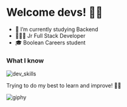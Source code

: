 # Welcome devs! 👋🏻

* 📖 I’m currently studying Backend
* 👨🏻‍💻 Jr Full Stack Developer
* 🎓 Boolean Careers student

### What I know
![dev_skills](https://user-images.githubusercontent.com/73042051/123401021-aa193c00-d5a6-11eb-9697-6a0abac2c191.png)


Trying to do my best to learn and improve! 💪🏻


![giphy](https://user-images.githubusercontent.com/73042051/123301379-e18ed680-d51b-11eb-8952-decc9259630d.gif)

